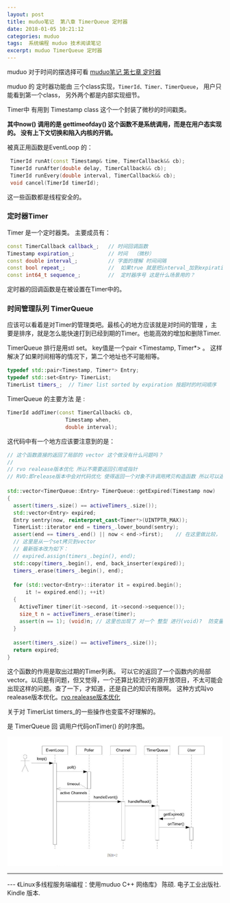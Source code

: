 ```yaml
---
layout: post
title: muduo笔记  第八章 TimerQueue 定时器
date: 2018-01-05 10:21:12
categories: muduo
tags:  系统编程 muduo 技术阅读笔记
excerpt: muduo TimerQueue 定时器
---
```



muduo 对于时间的摆选择可看  [muduo笔记 第七章 定时器](http://blog.xyecho.com/muduo-7-muduo-timer/)

muduo 的 定时器功能由 三个class实现，`TimerId、Timer、TimerQueue`， 用户只能看到第一个class， 另外两个都是内部实现细节。

Timer中 有用到 Timestamp class  这个一个封装了微秒的时间戳类。	 

**其中now() 调用的是 gettimeofday() 这个函数不是系统调用，而是在用户态实现的。 没有上下文切换和陷入内核的开销。**

被真正用函数是EventLoop 的：

```c++
 TimerId runAt(const Timestamp& time, TimerCallback&& cb);
 TimerId runAfter(double delay, TimerCallback&& cb);
 TimerId runEvery(double interval, TimerCallback&& cb);
 void cancel(TimerId timerId);
```

这一些函数都是线程安全的。

### 定时器Timer

Timer 是一个定时器类。
主要成员有：

```c++
const TimerCallback callback_;   // 时间回调函数
Timestamp expiration_;           // 时间  （微秒）
const double interval_;          // 字面的理解 时间间隔
const bool repeat_;              //  如果true 就是把interval_加到expiration_ 
const int64_t sequence_;         //  定时器序号 这是什么场景用的？

```
定时器的回调函数是在被设置在Timer中的。

### 时间管理队列 TimerQueue 

应该可以看着是对Timer的管理类吧。最核心的地方应该就是对时间的管理 ，主要是排序，就是怎么能快速打到已经到期的Timer。也能高效的增加和删除Timer.

TimerQueue 排行是用stl set。 
key值是一个pair <Timestamp, Timer*> 。 这样解决了如果时间相等的情况下，第二个地址也不可能相等。
```c++
typedef std::pair<Timestamp, Timer*> Entry;
typedef std::set<Entry> TimerList;
TimerList timers_;  // Timer list sorted by expiration 按超时的时间顺序
```

TimerQueue 的主要方法 是 : 

```c++
TimerId addTimer(const TimerCallback& cb,
                   Timestamp when,
                   double interval);

```

这代码中有一个地方应该要注意到的是：
```c++
// 这个函数直接的返回了局部的 vector 这个做没有什么问题吗？
// 
// rvo realease版本优化 所以不需要返回引用或指针
// RVO:即release版本中会对代码优化 使得返回一个对象不许调用拷贝构造函数 所以可以返回一个对象 不用指针或者引用

std::vector<TimerQueue::Entry> TimerQueue::getExpired(Timestamp now)
{
  assert(timers_.size() == activeTimers_.size());
  std::vector<Entry> expired;
  Entry sentry(now, reinterpret_cast<Timer*>(UINTPTR_MAX));
  TimerList::iterator end = timers_.lower_bound(sentry);
  assert(end == timers_.end() || now < end->first);    // 在这里做比较， 比now大的所有Entry
  // 这里是从一个set拷贝到vector
  // 最新版本改为如下：
  // expired.assign(timers_.begin(), end);
  std::copy(timers_.begin(), end, back_inserter(expired));
  timers_.erase(timers_.begin(), end);

  for (std::vector<Entry>::iterator it = expired.begin();
      it != expired.end(); ++it)
  {
    ActiveTimer timer(it->second, it->second->sequence());
    size_t n = activeTimers_.erase(timer);
    assert(n == 1); (void)n; // 这里也出现了 对一个 整型 进行(void)?  防变量未设置错误
  }

  assert(timers_.size() == activeTimers_.size());
  return expired;
}
```

这个函数的作用是取出过期的Timer列表。 可以它的返回了一个函数内的局部vector。以后是有问题，但又觉得，一个还算比较流行的源开放项目，不太可能会出现这样的问题。查了一下，才知道，还是自己的知识有限啊。 这种方式叫vo realease版本优化。[rvo realease版本优化](http://blog.xyecho.com/muduo-8-muduo-rvo-realease/)

关于对 TimerList timers_的一些操作也变蛮不好理解的。

是 TimerQueue 回 调用户代码onTimer() 的时序图。

![](/assets/muduo/8-timer-queue.png) 


---
 \--- 《Linux多线程服务端编程：使用muduo C++ 网络库》 陈硕. 电子工业出版社. Kindle 版本.







